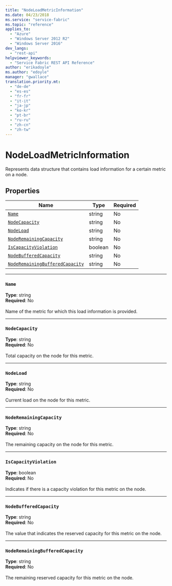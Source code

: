 ```yaml
---
title: "NodeLoadMetricInformation"
ms.date: 04/23/2018
ms.service: "service-fabric"
ms.topic: "reference"
applies_to: 
  - "Azure"
  - "Windows Server 2012 R2"
  - "Windows Server 2016"
dev_langs: 
  - "rest-api"
helpviewer_keywords: 
  - "Service Fabric REST API Reference"
author: "erikadoyle"
ms.author: "edoyle"
manager: "gwallace"
translation.priority.mt: 
  - "de-de"
  - "es-es"
  - "fr-fr"
  - "it-it"
  - "ja-jp"
  - "ko-kr"
  - "pt-br"
  - "ru-ru"
  - "zh-cn"
  - "zh-tw"
---
```

# NodeLoadMetricInformation

Represents data structure that contains load information for a certain metric on a node.

## Properties
| Name | Type | Required |
| --- | --- | --- |
| [`Name`](#name) | string | No |
| [`NodeCapacity`](#nodecapacity) | string | No |
| [`NodeLoad`](#nodeload) | string | No |
| [`NodeRemainingCapacity`](#noderemainingcapacity) | string | No |
| [`IsCapacityViolation`](#iscapacityviolation) | boolean | No |
| [`NodeBufferedCapacity`](#nodebufferedcapacity) | string | No |
| [`NodeRemainingBufferedCapacity`](#noderemainingbufferedcapacity) | string | No |

____
### `Name`
__Type__: string <br/>
__Required__: No<br/>
<br/>
Name of the metric for which this load information is provided.

____
### `NodeCapacity`
__Type__: string <br/>
__Required__: No<br/>
<br/>
Total capacity on the node for this metric.

____
### `NodeLoad`
__Type__: string <br/>
__Required__: No<br/>
<br/>
Current load on the node for this metric.

____
### `NodeRemainingCapacity`
__Type__: string <br/>
__Required__: No<br/>
<br/>
The remaining capacity on the node for this metric.

____
### `IsCapacityViolation`
__Type__: boolean <br/>
__Required__: No<br/>
<br/>
Indicates if there is a capacity violation for this metric on the node.

____
### `NodeBufferedCapacity`
__Type__: string <br/>
__Required__: No<br/>
<br/>
The value that indicates the reserved capacity for this metric on the node.

____
### `NodeRemainingBufferedCapacity`
__Type__: string <br/>
__Required__: No<br/>
<br/>
The remaining reserved capacity for this metric on the node.
